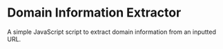 # Domain Information Extractor

A simple JavaScript script to extract domain information from an inputted URL.
